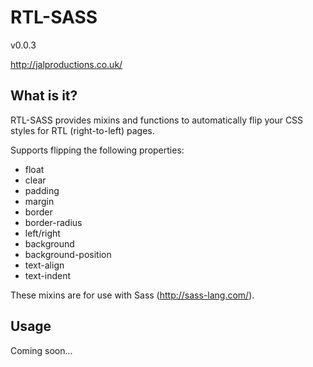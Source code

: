 RTL-SASS
========
v0.0.3

http://jalproductions.co.uk/

## What is it?

RTL-SASS provides mixins and functions to automatically flip your CSS styles for RTL (right-to-left) pages.

Supports flipping the following properties:
* float
* clear
* padding
* margin
* border
* border-radius
* left/right
* background
* background-position
* text-align
* text-indent

These mixins are for use with Sass (http://sass-lang.com/).

## Usage

Coming soon...